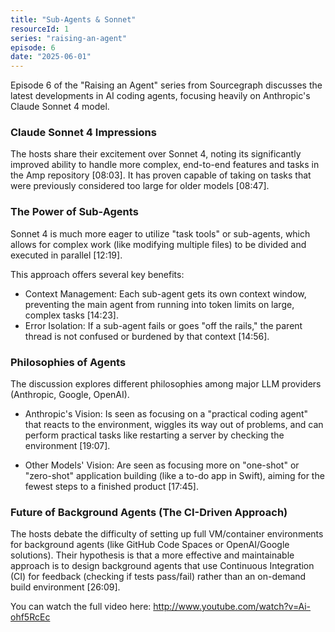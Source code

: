 ```yaml
---
title: "Sub-Agents & Sonnet"
resourceId: 1
series: "raising-an-agent"
episode: 6
date: "2025-06-01"
---
```


Episode 6 of the "Raising an Agent" series from Sourcegraph discusses the latest developments in AI coding agents, focusing heavily on Anthropic's Claude Sonnet 4 model.

### Claude Sonnet 4 Impressions

The hosts share their excitement over Sonnet 4, noting its significantly improved ability to handle more complex, end-to-end features and tasks in the Amp repository [08:03]. It has proven capable of taking on tasks that were previously considered too large for older models [08:47].

### The Power of Sub-Agents

Sonnet 4 is much more eager to utilize "task tools" or sub-agents, which allows for complex work (like modifying multiple files) to be divided and executed in parallel [12:19].

This approach offers several key benefits:

- Context Management: Each sub-agent gets its own context window, preventing the main agent from running into token limits on large, complex tasks [14:23].
- Error Isolation: If a sub-agent fails or goes "off the rails," the parent thread is not confused or burdened by that context [14:56].

### Philosophies of Agents

The discussion explores different philosophies among major LLM providers (Anthropic, Google, OpenAI).

- Anthropic's Vision: Is seen as focusing on a "practical coding agent" that reacts to the environment, wiggles its way out of problems, and can perform practical tasks like restarting a server by checking the environment [19:07].

- Other Models' Vision: Are seen as focusing more on "one-shot" or "zero-shot" application building (like a to-do app in Swift), aiming for the fewest steps to a finished product [17:45].

### Future of Background Agents (The CI-Driven Approach)

The hosts debate the difficulty of setting up full VM/container environments for background agents (like GitHub Code Spaces or OpenAI/Google solutions). Their hypothesis is that a more effective and maintainable approach is to design background agents that use Continuous Integration (CI) for feedback (checking if tests pass/fail) rather than an on-demand build environment [26:09].

You can watch the full video here: <http://www.youtube.com/watch?v=Ai-ohf5RcEc>
